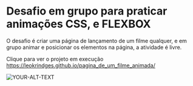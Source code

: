 <H1>Desafio em grupo para praticar animações CSS, e FLEXBOX</H1>
<p>O desafio é criar uma página de lançamento de um filme qualquer, e em grupo animar e posicionar os elementos na página, a atividade é livre.</p>

Clique para ver o projeto em execução
https://leokrindges.github.io/pagina_de_um_filme_animada/

<picture>
 <source media="(prefers-color-scheme: dark)" srcset="https://github.com/Leokrindges.png">
 <source media="(prefers-color-scheme: light)" srcset="https://github.com/Leokrindges.png">
 <img alt="YOUR-ALT-TEXT" src="https://github.com/Leokrindges.png">
</picture>
